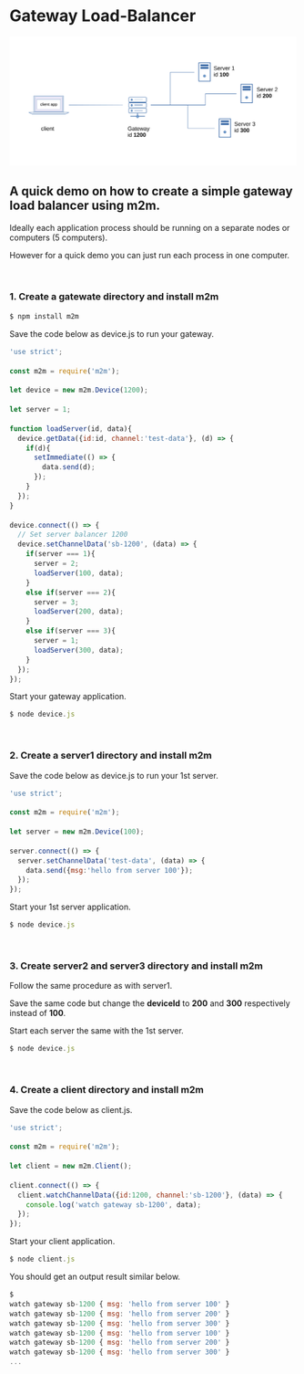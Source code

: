 # Gateway Load-Balancer

![](assets/gatewayLoadbalancer2.svg)

## A quick demo on how to create a simple gateway load balancer using m2m.

Ideally each application process should be running on a separate nodes or computers (5 computers).

However for a quick demo you can just run each process in one computer.

<br>

### 1. Create a gatewate directory and install m2m

```js
$ npm install m2m
```
Save the code below as device.js to run your gateway.
```js
'use strict';

const m2m = require('m2m');

let device = new m2m.Device(1200);

let server = 1;

function loadServer(id, data){
  device.getData({id:id, channel:'test-data'}, (d) => {
    if(d){
      setImmediate(() => {
        data.send(d);
      });
    }
  });
}

device.connect(() => {
  // Set server balancer 1200
  device.setChannelData('sb-1200', (data) => { 
    if(server === 1){
      server = 2;
      loadServer(100, data);
    }
    else if(server === 2){
      server = 3;
      loadServer(200, data);
    }
    else if(server === 3){
      server = 1;
      loadServer(300, data);
    }
  });
});
```

Start your gateway application.

```js
$ node device.js
```

<br>

### 2. Create a server1 directory and install m2m
Save the code below as device.js to run your 1st server.
```js
'use strict';

const m2m = require('m2m');

let server = new m2m.Device(100);

server.connect(() => {
  server.setChannelData('test-data', (data) => {
    data.send({msg:'hello from server 100'});
  });
});
```

Start your 1st server application.

```js
$ node device.js
```

<br>

### 3. Create server2 and server3 directory and install m2m
Follow the same procedure as with server1.

Save the same code but change the **deviceId** to **200** and **300** respectively instead of **100**.

Start each server the same with the 1st server.
```js
$ node device.js
```

<br>

### 4. Create a client directory and install m2m
Save the code below as client.js.
```js
'use strict';

const m2m = require('m2m');

let client = new m2m.Client();

client.connect(() => {
  client.watchChannelData({id:1200, channel:'sb-1200'}, (data) => {
    console.log('watch gateway sb-1200', data);
  });
});
```

Start your client application.

```js
$ node client.js
```

You should get an output result similar below.

```js
$ 
watch gateway sb-1200 { msg: 'hello from server 100' }
watch gateway sb-1200 { msg: 'hello from server 200' }
watch gateway sb-1200 { msg: 'hello from server 300' }
watch gateway sb-1200 { msg: 'hello from server 100' }
watch gateway sb-1200 { msg: 'hello from server 200' }
watch gateway sb-1200 { msg: 'hello from server 300' }
...

```

